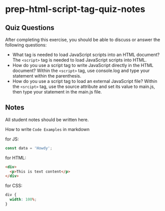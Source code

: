 # prep-html-script-tag-quiz-notes

## Quiz Questions

After completing this exercise, you should be able to discuss or answer the following questions:

- What tag is needed to load JavaScript scripts into an HTML document?
  The `<script>` tag is needed to load JavaScript scripts into HTML.
- How do you use a script tag to write JavaScript directly in the HTML document?
  Within the `<script>` tag, use console.log and type your statement within the parenthesis.
- How do you use a script tag to load an external JavaScript file?
  Within the `<srcipt>` tag, use the source attribute and set its value to main.js, then type your statement in the main.js file.

## Notes

All student notes should be written here.

How to write `Code Examples` in markdown

for JS:

```javascript
const data = 'Howdy';
```

for HTML:

```html
<div>
  <p>This is text content</p>
</div>
```

for CSS:

```css
div {
  width: 100%;
}
```
